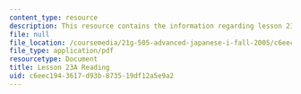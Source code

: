 ```yaml
---
content_type: resource
description: This resource contains the information regarding lesson 23a reading.
file: null
file_location: /coursemedia/21g-505-advanced-japanese-i-fall-2005/c6eec1943617d93b873519df12a5e9a2_MIT21G_505F05_hw1_23a.pdf
file_type: application/pdf
resourcetype: Document
title: Lesson 23A Reading
uid: c6eec194-3617-d93b-8735-19df12a5e9a2
---
```

